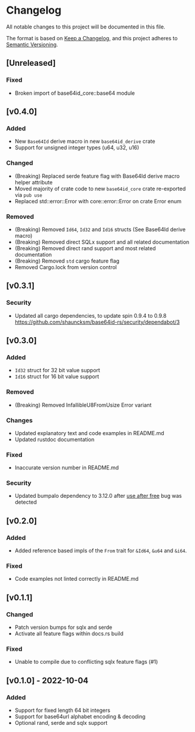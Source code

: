 # Changelog
All notable changes to this project will be documented in this file.

The format is based on [Keep a Changelog](https://keepachangelog.com/en/1.0.0/),
and this project adheres to [Semantic Versioning](https://semver.org/spec/v2.0.0.html).

## [Unreleased]
### Fixed
- Broken import of base64id_core::base64 module

## [v0.4.0]
### Added
- New `Base64Id` derive macro in new `base64id_derive` crate
- Support for unsigned integer types (u64, u32, u16)

### Changed
- (Breaking) Replaced serde feature flag with Base64Id derive macro helper attribute
- Moved majority of crate code to new `base64id_core` crate re-exported via `pub use`
- Replaced std::error::Error with core::error::Error on crate Error enum

### Removed
- (Breaking) Removed `Id64`, `Id32` and `Id16` structs (See Base64Id derive macro)
- (Breaking) Removed direct SQLx support and all related documentation
- (Breaking) Removed direct rand support and most related documentation
- (Breaking) Removed `std` cargo feature flag
- Removed Cargo.lock from version control

## [v0.3.1]
### Security
- Updated all cargo dependencies, to update spin 0.9.4 to 0.9.8 https://github.com/shauncksm/base64id-rs/security/dependabot/3

## [v0.3.0]
### Added
- `Id32` struct for 32 bit value support
- `Id16` struct for 16 bit value support

### Removed
- (Breaking) Removed InfallibleU8FromUsize Error variant

### Changes
- Updated explanatory text and code examples in README.md
- Updated rustdoc documentation

### Fixed
- Inaccurate version number in README.md

### Security
- Updated bumpalo dependency to 3.12.0 after [use after free](https://github.com/shauncksm/base64id-rs/security/dependabot/1) bug was detected

## [v0.2.0]
### Added
- Added reference based impls of the `From` trait for `&Id64`, `&u64` and `&i64`.

### Fixed
- Code examples not linted correctly in README.md

## [v0.1.1]
### Changed
- Patch version bumps for sqlx and serde
- Activate all feature flags within docs.rs build

### Fixed
- Unable to compile due to conflicting sqlx feature flags (#1)

## [v0.1.0] - 2022-10-04
### Added
- Support for fixed length 64 bit integers
- Support for base64url alphabet encoding & decoding
- Optional rand, serde and sqlx support